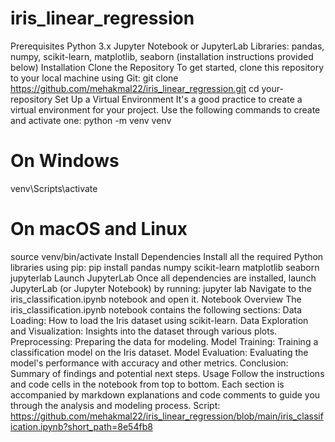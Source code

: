 # iris_linear_regression
Prerequisites
Python 3.x
Jupyter Notebook or JupyterLab
Libraries: pandas, numpy, scikit-learn, matplotlib, seaborn (installation instructions provided below)
Installation
Clone the Repository
To get started, clone this repository to your local machine using Git:
git clone https://github.com/mehakmal22/iris_linear_regression.git
cd your-repository
Set Up a Virtual Environment
It's a good practice to create a virtual environment for your project. Use the following commands to create and activate one:
python -m venv venv
# On Windows
venv\Scripts\activate
# On macOS and Linux
source venv/bin/activate
Install Dependencies
Install all the required Python libraries using pip:
pip install pandas numpy scikit-learn matplotlib seaborn jupyterlab
Launch JupyterLab
Once all dependencies are installed, launch JupyterLab (or Jupyter Notebook) by running:
jupyter lab
Navigate to the iris_classification.ipynb notebook and open it.
Notebook Overview
The iris_classification.ipynb notebook contains the following sections:
Data Loading: How to load the Iris dataset using scikit-learn.
Data Exploration and Visualization: Insights into the dataset through various plots.
Preprocessing: Preparing the data for modeling.
Model Training: Training a classification model on the Iris dataset.
Model Evaluation: Evaluating the model's performance with accuracy and other metrics.
Conclusion: Summary of findings and potential next steps.
Usage
Follow the instructions and code cells in the notebook from top to bottom. Each section is accompanied by markdown explanations and code comments to guide you through the analysis and modeling process.
Script:
https://github.com/mehakmal22/iris_linear_regression/blob/main/iris_classification.ipynb?short_path=8e54fb8
